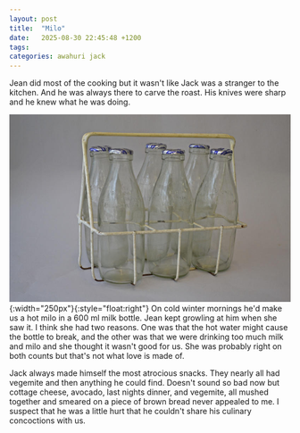 ```yaml
---
layout: post
title:  "Milo"
date:   2025-08-30 22:45:48 +1200
tags: 
categories: awahuri jack
---
```


Jean did most of the cooking but it wasn't like Jack was a stranger to the kitchen. And he was always there to carve the roast. His knives were sharp and he knew what he was doing.

![Milk Bottles](/assets/images/old-milk-bottles.jpg){:width="250px"}{:style="float:right"} On cold winter mornings he'd make us a hot milo in a 600 ml milk bottle. Jean kept growling at him when she saw it. I think she had two reasons. One was that the hot water might cause the bottle to break, and the other was that we were drinking too much milk and milo and she thought it wasn't good for us. She was probably right on both counts but that's not what love is made of.

Jack always made himself the most atrocious snacks. They nearly all had vegemite and then anything he could find. Doesn't sound so bad now but cottage cheese, avocado, last nights dinner, and vegemite, all mushed together and smeared on a piece of brown bread never appealed to me. I suspect that he was a little hurt that he couldn't share his culinary concoctions with us.


